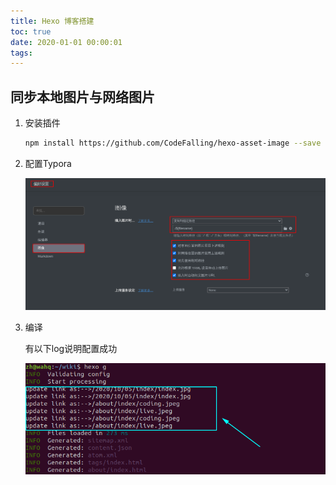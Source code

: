 ```yaml
---
title: Hexo 博客搭建
toc: true
date: 2020-01-01 00:00:01
tags:
---
```


## 同步本地图片与网络图片

1. 安装插件

   ```bash
   npm install https://github.com/CodeFalling/hexo-asset-image --save
   ```

2. 配置Typora

   ![image-20201005210350281](Hexo%20%E5%8D%9A%E5%AE%A2%E6%90%AD%E5%BB%BA/image-20201005210350281.png)

3. 编译

   有以下log说明配置成功

   <img src="Hexo%20%E5%8D%9A%E5%AE%A2%E6%90%AD%E5%BB%BA/image-20201005165756877.png"  />
